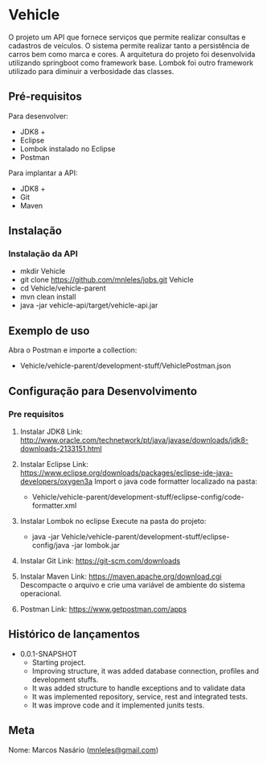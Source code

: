 # Vehicle

O projeto um API que fornece serviços que permite realizar consultas e cadastros de veículos.
O sistema permite realizar tanto a persistência de carros bem como marca e cores.
A arquitetura do projeto foi desenvolvida utilizando springboot como framework base.
Lombok foi outro framework utilizado para diminuir a verbosidade das classes.

## Pré-requisitos

Para desenvolver:
* JDK8 +
* Eclipse
* Lombok instalado no Eclipse
* Postman

Para implantar a API:
* JDK8 +
* Git
* Maven

## Instalação

### Instalação da API

* mkdir Vehicle
* git clone https://github.com/mnleles/jobs.git Vehicle
* cd Vehicle/vehicle-parent
* mvn clean install
* java -jar vehicle-api/target/vehicle-api.jar

## Exemplo de uso

Abra o Postman e importe a collection:
* Vehicle/vehicle-parent/development-stuff/VehiclePostman.json

## Configuração para Desenvolvimento

### Pre requisitos

1. Instalar JDK8
	Link: http://www.oracle.com/technetwork/pt/java/javase/downloads/jdk8-downloads-2133151.html

2. Instalar Eclipse
	Link: https://www.eclipse.org/downloads/packages/eclipse-ide-java-developers/oxygen3a
	Import o java code formatter localizado na pasta: 
	* Vehicle/vehicle-parent/development-stuff/eclipse-config/code-formatter.xml
	
3. Instalar Lombok no eclipse 
	Execute na pasta do projeto: 
	* java -jar Vehicle/vehicle-parent/development-stuff/eclipse-config/java -jar lombok.jar

4. Instalar Git
	Link: https://git-scm.com/downloads

5. Instalar Maven
	Link:  https://maven.apache.org/download.cgi
	Descompacte o arquivo e crie uma variável de ambiente do sistema operacional.

6. Postman
	Link: https://www.getpostman.com/apps

## Histórico de lançamentos

* 0.0.1-SNAPSHOT
	* Starting project.
	* Improving structure, it was added database connection, profiles and development stuffs.
	* It was added structure to handle exceptions and to validate data
	* It was implemented repository, service, rest and integrated tests.
	* It was improve code and it implemented junits tests.

## Meta

Nome: Marcos Nasário (mnleles@gmail.com)

